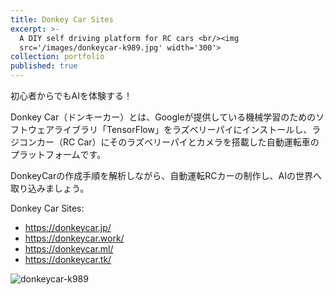 ```yaml
---
title: Donkey Car Sites
excerpt: >-
  A DIY self driving platform for RC cars <br/><img
  src='/images/donkeycar-k989.jpg' width='300'>
collection: portfolio
published: true
---
```


初心者からでもAIを体験する！

Donkey Car（ドンキーカー）とは、Googleが提供している機械学習のためのソフトウェアライブラリ「TensorFlow」をラズベリーパイにインストールし、ラジコンカー（RC Car）にそのラズベリーパイとカメラを搭載した自動運転車のプラットフォームです。

DonkeyCarの作成手順を解析しながら、自動運転RCカーの制作し、AIの世界へ取り込みましょう。

Donkey Car Sites:
* https://donkeycar.jp/
* https://donkeycar.work/
* https://donkeycar.ml/
* https://donkeycar.tk/


![donkeycar-k989]({{site.baseurl}}//images/donkeycar-k989.jpg)
